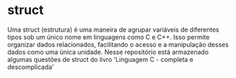 # struct
Uma struct (estrutura) é uma maneira de agrupar variáveis de diferentes tipos sob um único nome em linguagens como C e C++. Isso permite organizar dados relacionados, facilitando o acesso e a manipulação desses dados como uma única unidade.
Nesse repositório está armazenado algumas questões de struct do livro 'Linguagem C - completa e descomplicada'
